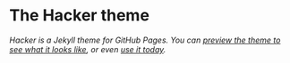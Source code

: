 # The Hacker theme

*Hacker is a Jekyll theme for GitHub Pages. You can [preview the theme to see what it looks like](http://pages-themes.github.io/hacker), or even [use it today](#usage).*
